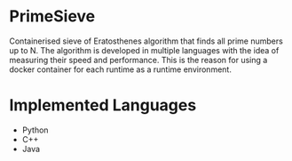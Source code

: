 # PrimeSieve
Containerised sieve of Eratosthenes algorithm that finds all prime numbers up to N. The algorithm is developed in multiple languages with the idea of measuring their speed and performance. This is the reason for using a docker container for each runtime as a runtime environment.

# Implemented Languages
- Python
- C++
- Java
